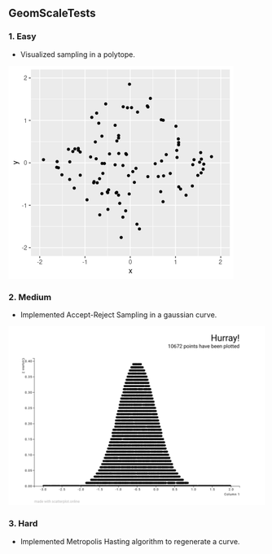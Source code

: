 ## GeomScaleTests

### 1. Easy

* Visualized sampling in a polytope.

![alt text](easy.png)

### 2. Medium

* Implemented Accept-Reject Sampling in a gaussian curve.

![alt text](medium.png)

### 3. Hard

* Implemented Metropolis Hasting algorithm to regenerate a curve.
